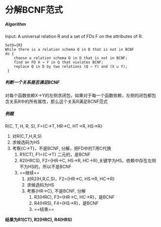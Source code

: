 # 分解BCNF范式

##### Algorithm

Input: A universal relation R and a set of FDs F on the attributes of R.

```
SetD={R}
While there is a relation schema Q in D that is not in BCNF
do {
    choose a relation schema Q in D that is not in BCNF; 
    find an FD X → Y in Q that violates BCNF;
    replace Q in D by two relations (Q − Y) and (X ∪ Y);
 }
```

##### 判断一个关系是否满足BCNF

对每个函数依赖X->Y的左侧求闭包，如果对于每一个函数依赖，左侧的闭包都包含关系R中的所有属性，那么这个关系R满足BCNF范式

##### 例题

R(C, T, H, R, S), F={C->T, HR->C, HT->R, HS->R}

1. 对R(C,T,H,R,S)
2. 求候选码为HS
3. 考察{C->T}，不是BCNF, 分解，把FD中的T用C代换
   1. R1(CT), F1={C->T} 二元的，是BCNF
   2. R2(HRCS), F2={HR->C, HS->R, HC->R},关键字为HS，依赖中存在左侧不为HS的，所以不是BCNF
   3. ==继续==
      1. 对R2(H,R,C,S)，F2={HR->C, HS->R, HC->R}
      2. 求候选码为HS
      3. 考察{HR->C}, 不是BCNF, 分解
         1. R3(HRC), F3={HR->C, HC->R}，是BCNF
         2. R4(HRS), F4={HS->R}，是BCNF
         3. ==结束==

**结果为R1(CT), R2(HRC), R4(HRS)**

